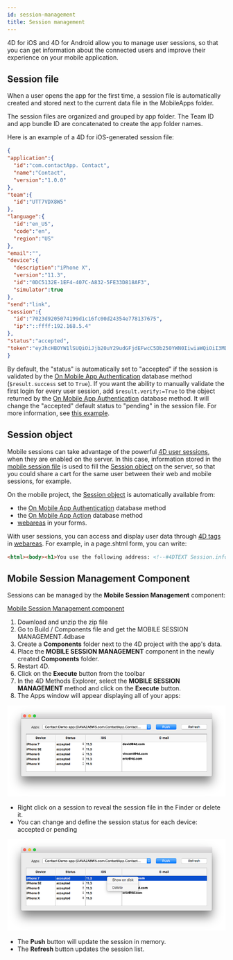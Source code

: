 ```yaml
---
id: session-management
title: Session management
---
```



4D for iOS and 4D for Android allow you to manage user sessions, so that you can get information about the connected users and improve their experience on your mobile application.


## Session file

When a user opens the app for the first time, a session file is automatically created and stored next to the current data file in the MobileApps folder.

The session files are organized and grouped by app folder. The Team ID and app bundle ID are concatenated to create the app folder names.

Here is an example of a 4D for iOS-generated session file:

```json
{
"application":{
  "id":"com.contactApp. Contact",
  "name":"Contact",
  "version":"1.0.0"
},
"team":{
  "id":"UTT7VDX8W5"
},
"language":{
  "id":"en_US",
  "code":"en",
  "region":"US"
},
"email":"",
"device":{
  "description":"iPhone X",
  "version":"11.3",
  "id":"0DC5132E-1EF4-407C-A832-5FE33D818AF3",
  "simulator":true
},
"send":"link",
"session":{
  "id":"7023d9205074199d1c16fc00d24354e778137675",
  "ip":"::ffff:192.168.5.4"
},
"status":"accepted",
"token":"eyJhcHBOYW1lSUQiOiJjb20uY29udGFjdEFwcC5Db250YWN0IiwiaWQiOiI3MDIzZDkyMDUwNzQxOTlkMWMxNmZjMDBkMjQzNTRlNzc4MTM3Njc1IiwidGVhbUlEIjoiVVRUN1ZEWDhXNSJ9"
}

```

By default, the "status" is automatically set to "accepted" if the session is validated by the [On Mobile App Authentication](../4d/on-mobile-app-authentication.md) database method (`$result.success` set to `True`). If you want the ability to manually validate the first login for every user session, add `$result.verify:=True` to the object returned by the [On Mobile App Authentication](../4d/on-mobile-app-authentication.md) database method. It will change the "accepted" default status to "pending" in the session file. For more information, see [this example](../special-features/authentication#without-the-component).


## Session object

Mobile sessions can take advantage of the powerful [4D user sessions](https://developer.4d.com/docs/en/WebServer/sessions.html), when they are enabled on the server. In this case, information stored in the [mobile session file](#session-file) is used to fill the [Session object](https://developer.4d.com/docs/en/API/SessionClass.html) on the server, so that you could share a cart for the same user between their web and mobile sessions, for example.

On the mobile project, the [Session object](https://developer.4d.com/docs/en/API/SessionClass.html) is automatically available from:

- the [On Mobile App Authentication](../4d/on-mobile-app-authentication.md) database method
- the [On Mobile App Action](../4d/on-mobile-app-action.md) database method
- [webareas](https://github.com/mesopelagique/form-detail-WebArea) in your forms.

With user sessions, you can access and display user data through [4D tags](https://developer.4d.com/docs/en/Tags/tags.html) in [webareas](https://github.com/mesopelagique/form-detail-WebArea). For example, in a page.shtml form, you can write:

```html
<html><body><h1>You use the following address: <!--#4DTEXT Session.info.mobile.email--> </h1></body></html>
```




## Mobile Session Management Component

Sessions can be managed by the **Mobile Session Management** component:

<div>
<a className="button button--primary"
href="https://github.com/4d/Mobile-Session-Management/releases/latest">Mobile Session Management component</a>
</div>

1. Download and unzip the zip file
2. Go to Build / Components file and get the MOBILE SESSION MANAGEMENT.4dbase
3. Create a **Components** folder next to the 4D project with the app's data.
4. Place the **MOBILE SESSION MANAGEMENT** component in the newly created **Components** folder.
5. Restart 4D.
6. Click on the **Execute** button from the toolbar
7. In the 4D Methods Explorer, select the **MOBILE SESSION MANAGEMENT** method and click on the **Execute** button.
8. The Apps window will appear displaying all of your apps:

![Session](img/session-management.png)

* Right click on a session to reveal the session file in the Finder or delete it.
* You can change and define the session status for each device: accepted or pending

![Session selected](img/session-management-selected.png)


* The **Push** button will update the session in memory.
* The **Refresh** button updates the session list. 


